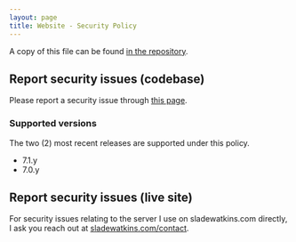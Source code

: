 ```yaml
---
layout: page
title: Website - Security Policy
---
```


A copy of this file can be found [in the repository](https://github.com/sladewatkins/website/blob/master/SECURITY.md).

## Report security issues (codebase)
Please report a security issue through [this page](https://github.com/sladewatkins/website/security/advisories).

### Supported versions
The two (2) most recent releases are supported under this policy.

- 7.1.y
- 7.0.y

## Report security issues (live site)
For security issues relating to the server I use on sladewatkins.com directly, I ask you reach out at [sladewatkins.com/contact](https://www.sladewatkins.com/contact/).